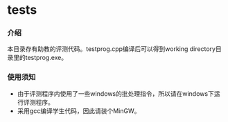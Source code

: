 # tests
### 介绍
本目录存有助教的评测代码。testprog.cpp编译后可以得到working directory目录里的testprog.exe。

### 使用须知
* 由于评测程序内使用了一些windows的批处理指令，所以请在windows下运行评测程序。
* 采用gcc编译学生代码，因此请装个MinGW。